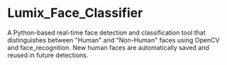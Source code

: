 # Lumix_Face_Classifier
A Python-based real-time face detection and classification tool that distinguishes between "Human" and "Non-Human" faces using OpenCV and face_recognition. New human faces are automatically saved and reused in future detections.
